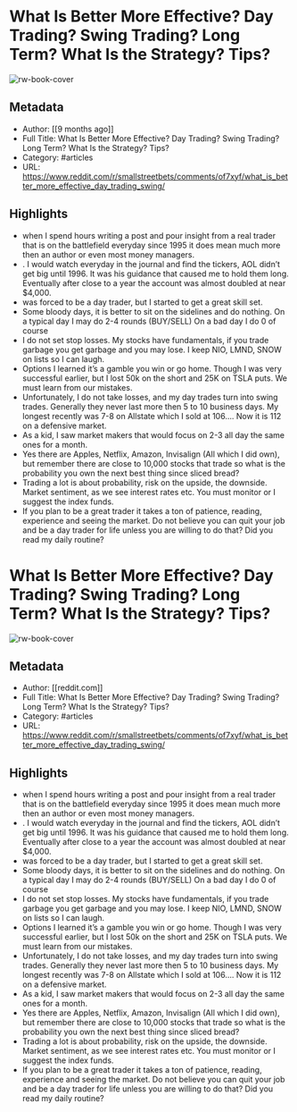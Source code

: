 # What Is Better More Effective? Day Trading? Swing Trading? Long Term? What Is the Strategy? Tips?

![rw-book-cover](https://readwise-assets.s3.amazonaws.com/static/images/article1.be68295a7e40.png)

## Metadata
- Author: [[9 months ago]]
- Full Title: What Is Better More Effective? Day Trading? Swing Trading? Long Term? What Is the Strategy? Tips?
- Category: #articles
- URL: https://www.reddit.com/r/smallstreetbets/comments/of7xyf/what_is_better_more_effective_day_trading_swing/

## Highlights
- when I spend hours writing a post and pour insight from a real trader that is on the battlefield everyday since 1995 it does mean much more then an author or even most money managers.
- . I would watch everyday in the journal and find the tickers, AOL didn’t get big until 1996. It was his guidance that caused me to hold them long. Eventually after close to a year the account was almost doubled at near $4,000.
- was forced to be a day trader, but I started to get a great skill set.
- Some bloody days, it is better to sit on the sidelines and do nothing. On a typical day I may do 2-4 rounds (BUY/SELL) On a bad day I do 0 of course
- I do not set stop losses. My stocks have fundamentals, if you trade garbage you get garbage and you may lose. I keep NIO, LMND, SNOW on lists so I can laugh.
- Options I learned it’s a gamble you win or go home. Though I was very successful earlier, but I lost 50k on the short and 25K on TSLA puts. We must learn from our mistakes.
- Unfortunately, I do not take losses, and my day trades turn into swing trades. Generally they never last more then 5 to 10 business days. My longest recently was 7-8 on Allstate which I sold at 106…. Now it is 112 on a defensive market.
- As a kid, I saw market makers that would focus on 2-3 all day the same ones for a month.
- Yes there are Apples, Netflix, Amazon, Invisalign (All which I did own), but remember there are close to 10,000 stocks that trade so what is the probability you own the next best thing since sliced bread?
- Trading a lot is about probability, risk on the upside, the downside. Market sentiment, as we see interest rates etc. You must monitor or I suggest the index funds.
- If you plan to be a great trader it takes a ton of patience, reading, experience and seeing the market. Do not believe you can quit your job and be a day trader for life unless you are willing to do that? Did you read my daily routine?
# What Is Better More Effective? Day Trading? Swing Trading? Long Term? What Is the Strategy? Tips?

![rw-book-cover](https://readwise-assets.s3.amazonaws.com/static/images/article1.be68295a7e40.png)

## Metadata
- Author: [[reddit.com]]
- Full Title: What Is Better More Effective? Day Trading? Swing Trading? Long Term? What Is the Strategy? Tips?
- Category: #articles
- URL: https://www.reddit.com/r/smallstreetbets/comments/of7xyf/what_is_better_more_effective_day_trading_swing/

## Highlights
- when I spend hours writing a post and pour insight from a real trader that is on the battlefield everyday since 1995 it does mean much more then an author or even most money managers.
- . I would watch everyday in the journal and find the tickers, AOL didn’t get big until 1996. It was his guidance that caused me to hold them long. Eventually after close to a year the account was almost doubled at near $4,000.
- was forced to be a day trader, but I started to get a great skill set.
- Some bloody days, it is better to sit on the sidelines and do nothing. On a typical day I may do 2-4 rounds (BUY/SELL) On a bad day I do 0 of course
- I do not set stop losses. My stocks have fundamentals, if you trade garbage you get garbage and you may lose. I keep NIO, LMND, SNOW on lists so I can laugh.
- Options I learned it’s a gamble you win or go home. Though I was very successful earlier, but I lost 50k on the short and 25K on TSLA puts. We must learn from our mistakes.
- Unfortunately, I do not take losses, and my day trades turn into swing trades. Generally they never last more then 5 to 10 business days. My longest recently was 7-8 on Allstate which I sold at 106…. Now it is 112 on a defensive market.
- As a kid, I saw market makers that would focus on 2-3 all day the same ones for a month.
- Yes there are Apples, Netflix, Amazon, Invisalign (All which I did own), but remember there are close to 10,000 stocks that trade so what is the probability you own the next best thing since sliced bread?
- Trading a lot is about probability, risk on the upside, the downside. Market sentiment, as we see interest rates etc. You must monitor or I suggest the index funds.
- If you plan to be a great trader it takes a ton of patience, reading, experience and seeing the market. Do not believe you can quit your job and be a day trader for life unless you are willing to do that? Did you read my daily routine?
